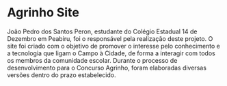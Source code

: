 # Agrinho Site

João Pedro dos Santos Peron, estudante do Colégio Estadual 14 de Dezembro em Peabiru, foi o responsável pela realização deste projeto. O site foi criado com o objetivo de promover o interesse pelo conhecimento e a tecnologia que ligam o Campo à Cidade, de forma a interagir com todos os membros da comunidade escolar. Durante o processo de desenvolvimento para o Concurso Agrinho, foram elaboradas diversas versões dentro do prazo estabelecido.
